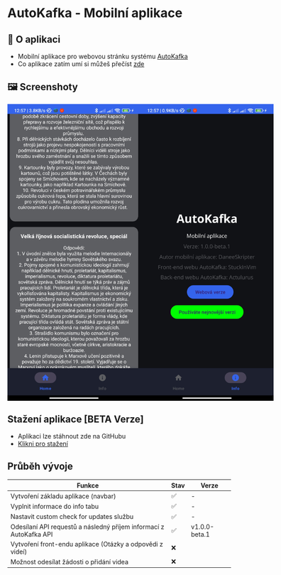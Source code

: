 # AutoKafka - Mobilní aplikace
## 📜 O aplikaci
- Mobilní aplikace pro webovou stránku systému [AutoKafka](https://cernyrob.in/kafka)
- Co aplikace zatím umí si můžeš přečíst [zde](./README.md#průběh-vývoje)
## 🖼 Screenshoty
<div style="display: flex; flex-direction: row;">
  <img src="./screenshots/home.jpg" width="300">
  <img src="./screenshots/info.jpg" width="300">
</div>

## Stažení aplikace [BETA Verze]
- Aplikaci lze stáhnout zde na GitHubu
- [Klikni pro stažení](https://github.com/DaneeSkripter/AutoKafkaApp/releases)
## Průběh vývoje
| Funkce   | Stav      | Verze 
| -------- | --------- | ----- |
| Vytvoření základu aplikace (navbar) | ✅ | - |
| Vyplnit informace do info tabu | ✅ | - |
| Nastavit custom check for updates službu | ✅ | - |
| Odesílaní API requestů a následný příjem informací z AutoKafka API | ✅ | v1.0.0-beta.1 |
| Vytvoření front-endu aplikace (Otázky a odpovědi z videí) | ❌ |
| Možnost odesílat žádosti o přidání videa | ❌ |

